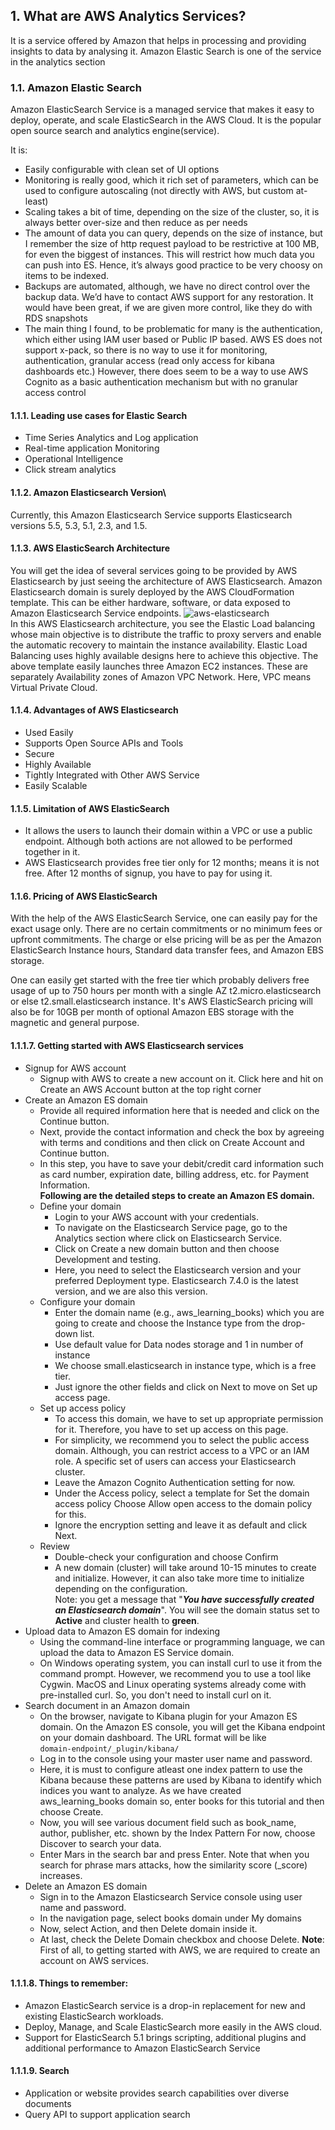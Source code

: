 ## 1. What are AWS Analytics Services?
It is a service offered by Amazon that helps in processing and providing insights to data by analysing it. Amazon Elastic Search is one of the service in the analytics section

### 1.1. Amazon Elastic Search
Amazon ElasticSearch Service is a managed service that makes it easy to deploy, operate, and scale ElasticSearch in the AWS Cloud. It is the popular open source search and analytics engine(service).

It is:
* Easily configurable with clean set of UI options
* Monitoring is really good, which it rich set of parameters, which can be used to configure autoscaling (not directly with AWS, but custom at-least)
* Scaling takes a bit of time, depending on the size of the cluster, so, it is always better over-size and then reduce as per needs
* The amount of data you can query, depends on the size of instance, but I remember the size of http request payload to be restrictive at 100 MB, for even the biggest of instances. This will restrict how much data you can push into ES. Hence, it’s always good practice to be very choosy on items to be indexed.
* Backups are automated, although, we have no direct control over the backup data. We’d have to contact AWS support for any restoration. It would have been great, if we are given more control, like they do with RDS snapshots
* The main thing I found, to be problematic for many is the authentication, which either using IAM user based or Public IP based. AWS ES does not support x-pack, so there is no way to use it for monitoring, authentication, granular access (read only access for kibana dashboards etc.) However, there does seem to be a way to use AWS Cognito as a basic authentication mechanism but with no granular access control

#### 1.1.1. Leading use cases for Elastic Search
* Time Series Analytics and Log application
* Real-time application Monitoring
* Operational Intelligence
* Click stream analytics

#### 1.1.2. Amazon Elasticsearch Version\
Currently, this Amazon Elasticsearch Service supports Elasticsearch versions 5.5, 5.3, 5.1, 2.3, and 1.5.

#### 1.1.3. AWS ElasticSearch Architecture
You will get the idea of several services going to be provided by AWS Elasticsearch by just seeing the architecture of AWS Elasticsearch. Amazon Elasticsearch domain is surely deployed by the AWS CloudFormation template. This can be either hardware, software, or data exposed to Amazon Elasticsearch Service endpoints.
![aws-elasticsearch](https://user-images.githubusercontent.com/40186859/176345002-dd0c1565-1b66-4da0-9037-a4aa51dddd71.png)<br>
In this AWS Elasticsearch architecture, you see the Elastic Load balancing whose main objective is to distribute the traffic to proxy servers and enable the automatic recovery to maintain the instance availability. Elastic Load Balancing uses highly available designs here to achieve this objective. The above template easily launches three Amazon EC2 instances. These are separately Availability zones of Amazon VPC Network. Here, VPC means Virtual Private Cloud.


#### 1.1.4. Advantages of AWS Elasticsearch
* Used Easily
* Supports Open Source APIs and Tools
* Secure
* Highly Available
* Tightly Integrated with Other AWS Service
* Easily Scalable

#### 1.1.5. Limitation of AWS ElasticSearch
* It allows the users to launch their domain within a VPC or use a public endpoint. Although both actions are not allowed to be performed together in it.
* AWS Elasticsearch provides free tier only for 12 months; means it is not free. After 12 months of signup, you have to pay for using it.

#### 1.1.6. Pricing of AWS ElasticSearch
With the help of the AWS ElasticSearch Service, one can easily pay for the exact usage only. There are no certain commitments or no minimum fees or upfront commitments. The charge or else pricing will be as per the Amazon ElasticSearch Instance hours, Standard data transfer fees, and Amazon EBS storage.

One can easily get started with the free tier which probably delivers free usage of up to 750 hours per month with a single AZ t2.micro.elasticsearch or else t2.small.elasticsearch instance. It's AWS ElasticSearch pricing will also be for 10GB per month of optional Amazon EBS storage with the magnetic and general purpose.

#### 1.1.1.7. Getting started with AWS Elasticsearch services
* Signup for AWS account
  *  Signup with AWS to create a new account on it. Click here and hit on Create an AWS Account button at the top right corner
* Create an Amazon ES domain
  * Provide all required information here that is needed and click on the Continue button.
  * Next, provide the contact information and check the box by agreeing with terms and conditions and then click on Create Account and Continue button.
  * In this step, you have to save your debit/credit card information such as card number, expiration date, billing address, etc. for Payment Information. 
  <br> **Following are the detailed steps to create an Amazon ES domain.**
  * Define your domain
    * Login to your AWS account with your credentials.
    * To navigate on the Elasticsearch Service page, go to the Analytics section where click on Elasticsearch Service.
    * Click on Create a new domain button and then choose Development and testing.
    * Here, you need to select the Elasticsearch version and your preferred Deployment type. Elasticsearch 7.4.0 is the latest version, and we are also this version.
  * Configure your domain
    * Enter the domain name (e.g., aws_learning_books) which you are going to create and choose the Instance type from the drop-down list.
    * Use default value for Data nodes storage and 1 in number of instance
    * We choose small.elasticsearch in instance type, which is a free tier.
    * Just ignore the other fields and click on Next to move on Set up access page.
  * Set up access policy
    * To access this domain, we have to set up appropriate permission for it. Therefore, you have to set up access on this page.
    * For simplicity, we recommend you to select the public access domain. Although, you can restrict access to a VPC or an IAM role. A specific set of users can access your Elasticsearch cluster.
    * Leave the Amazon Cognito Authentication setting for now.
    * Under the Access policy, select a template for Set the domain access policy Choose Allow open access to the domain policy for this.
    * Ignore the encryption setting and leave it as default and click Next.
  * Review
    * Double-check your configuration and choose Confirm
    * A new domain (cluster) will take around 10-15 minutes to create and initialize. However, it can also take more time to initialize depending on the configuration.<br>
  Note: you get a message that "**_You have successfully created an Elasticsearch domain_**".  You will see the domain status set to **Active** and cluster health to **green**.    
* Upload data to Amazon ES domain for indexing
  * Using the command-line interface or programming language, we can upload the data to Amazon ES Service domain.
  * On Windows operating system, you can install curl to use it from the command prompt. However, we recommend you to use a tool like Cygwin. MacOS and Linux operating systems already come with pre-installed curl. So, you don't need to install curl on it. 
* Search document in an Amazon domain
  * On the browser, navigate to Kibana plugin for your Amazon ES domain. On the Amazon ES console, you will get the Kibana endpoint on your domain dashboard. The URL format will be like <br>
  ``` domain-endpoint/_plugin/kibana/ ``` 
  * Log in to the console using your master user name and password.
  * Here, it is must to configure atleast one index pattern to use the Kibana because these patterns are used by Kibana to identify which indices you want to analyze. As we have created aws_learning_books domain so, enter books for this tutorial and then choose Create.
  * Now, you will see various document field such as book_name, author, publisher, etc. shown by the Index Pattern For now, choose Discover to search your data.
  * Enter Mars in the search bar and press Enter. Note that when you search for phrase mars attacks, how the similarity score (_score) increases.
* Delete an Amazon ES domain <br>
  * Sign in to the Amazon Elasticsearch Service console using user name and password.
  * In the navigation page, select books domain under My domains
  * Now, select Action, and then Delete domain inside it.
  * At last, check the Delete Domain checkbox and choose Delete. 
**Note**: First of all, to getting started with AWS, we are required to create an account on AWS services.
 
#### 1.1.1.8. Things to remember:
* Amazon ElasticSearch service is a drop-in replacement for new and existing ElasticSearch workloads.
* Deploy, Manage, and Scale ElasticSearch more easily in the AWS cloud.
* Support for ElasticSearch 5.1 brings scripting, additional plugins and additional performance to Amazon ElasticSearch Service

#### 1.1.1.9. Search
* Application or website provides search capabilities over diverse documents
* Query API to support application search
